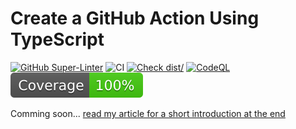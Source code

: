 # Create a GitHub Action Using TypeScript

[![GitHub Super-Linter](https://github.com/KinNeko-De/cleanup-outdated-tag-action/actions/workflows/linter.yml/badge.svg)](https://github.com/super-linter/super-linter)
![CI](https://github.com/KinNeko-De/cleanup-outdated-tag-action/actions/workflows/ci.yml/badge.svg)
[![Check dist/](https://github.com/KinNeko-De/cleanup-outdated-tag-action/actions/workflows/check-dist.yml/badge.svg)](https://github.com/KinNeko-De/cleanup-outdated-tag-action/actions/workflows/check-dist.yml)
[![CodeQL](https://github.com/KinNeko-De/cleanup-outdated-tag-action/actions/workflows/codeql-analysis.yml/badge.svg)](https://github.com/KinNeko-De/cleanup-outdated-tag-action/actions/workflows/codeql-analysis.yml)
[![Coverage](./badges/coverage.svg)](./badges/coverage.svg)

Comming soon...
[read my article for a short introduction at the end](https://medium.com/@kinneko-de/7d17fa85c175)
